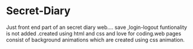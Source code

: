 # Secret-Diary
Just front end part of an secret diary web.... save ,login-logout funtionality is not added .created using html and css and love for coding.web pages consist of background animations which are created using css animation.


